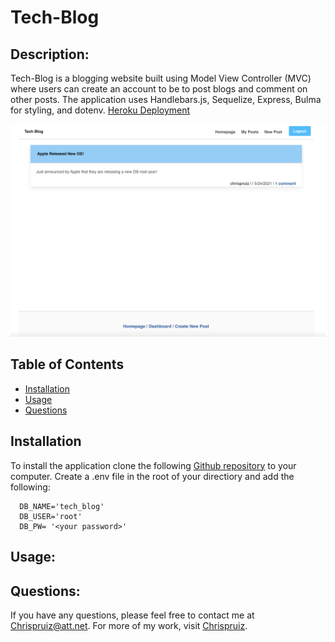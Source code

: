 # Tech-Blog
  
  ## Description: 
  Tech-Blog is a blogging website built using Model View Controller (MVC) where users can create an account to be to post blogs and comment on other posts. The application uses Handlebars.js, Sequelize, Express, Bulma for styling, and dotenv.
  [Heroku Deployment](https://powerful-lake-33458.herokuapp.com/)

  ![Screenshot showing homepage](https://github.com/Chrispruiz/tech-blog/blob/main/images/home.png?raw=true)
  ## Table of Contents
  * [Installation](#installation) 
  * [Usage](#usage)
  * [Questions](#questions)


  ## Installation
  To install the application clone the following [Github repository](https://github.com/Chrispruiz/tech-blog.git) to your computer. Create a .env file in the root of your directiory and add the following:

      DB_NAME='tech_blog'
      DB_USER='root'
      DB_PW= '<your password>'

      
  ## Usage:
  
  
  
  ## Questions:
  If you have any questions, please feel free to contact me at Chrispruiz@att.net. For more of my work, visit [Chrispruiz](https://github.com/Chrispruiz).

